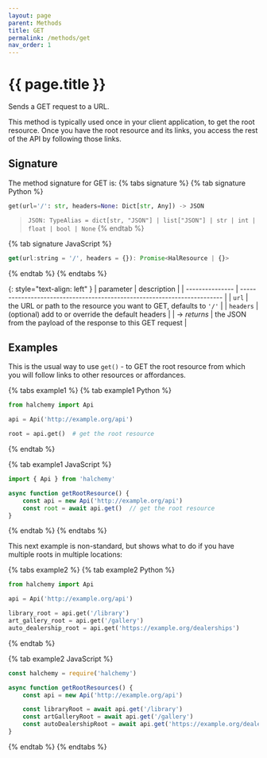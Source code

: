 ```yaml
---
layout: page
parent: Methods
title: GET
permalink: /methods/get
nav_order: 1
---
```


# {{ page.title }}

Sends a GET request to a URL.

This method is typically used once in your client application, to get the root resource.  Once you have the root resource and its links, you access the rest of the API by following those links.

## Signature
The method signature for GET is:
{% tabs signature %}
{% tab signature Python %}
```python
get(url='/': str, headers=None: Dict[str, Any]) -> JSON
```
> `JSON: TypeAlias = dict[str, "JSON"] | list["JSON"] | str | int | float | bool | None`
{% endtab %}

{% tab signature JavaScript %}
```javascript
get(url:string = '/', headers = {}): Promise<HalResource | {}>
```
{% endtab %}
{% endtabs %}

{: style="text-align: left" } 
| parameter       | description                                                              |
| --------------- | ------------------------------------------------------------------------ |
| `url`           | the URL or path to the resource you want to GET, defaults to `'/'`       |
| `headers`       | (optional) add to or override the default headers                        |
| -> *returns*    | the JSON from the payload of the response to this GET request            |

## Examples
This is the usual way to use `get()` - to GET the root resource from which you will follow links to other resources or affordances.

{% tabs example1 %}
{% tab example1 Python %}
```python
from halchemy import Api

api = Api('http://example.org/api')

root = api.get()  # get the root resource
```
{% endtab %}

{% tab example1 JavaScript %}
```javascript
import { Api } from 'halchemy'

async function getRootResource() {
    const api = new Api('http://example.org/api')
    const root = await api.get()  // get the root resource
}
```
{% endtab %}
{% endtabs %}


This next example is non-standard, but shows what to do if you have multiple roots in multiple locations:

{% tabs example2 %}
{% tab example2 Python %}
```python
from halchemy import Api

api = Api('http://example.org/api')

library_root = api.get('/library')
art_gallery_root = api.get('/gallery')
auto_dealership_root = api.get('https://example.org/dealerships')
```
{% endtab %}

{% tab example2 JavaScript %}
```javascript
const halchemy = require('halchemy')

async function getRootResources() {
    const api = new Api('http://example.org/api')

    const libraryRoot = await api.get('/library')
    const artGalleryRoot = await api.get('/gallery')
    const autoDealershipRoot = await api.get('https://example.org/dealerships')
}
```
{% endtab %}
{% endtabs %}
